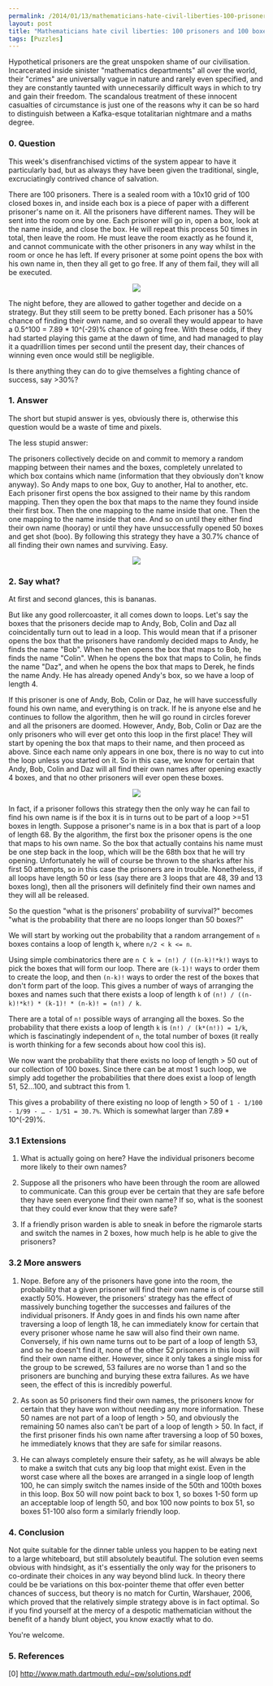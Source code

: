 ```yaml
---
permalink: /2014/01/13/mathematicians-hate-civil-liberties-100-prisoners-100-boxes
layout: post
title: "Mathematicians hate civil liberties: 100 prisoners and 100 boxes"
tags: [Puzzles]
---
```

Hypothetical prisoners are the great unspoken shame of our civilisation. Incarcerated inside sinister "mathematics departments" all over the world, their "crimes" are universally vague in nature and rarely even specified, and they are constantly taunted with unnecessarily difficult ways in which to try and gain their freedom. The scandalous treatment of these innocent casualties of circumstance is just one of the reasons why it can be so hard to distinguish between a Kafka-esque totalitarian nightmare and a maths degree.

<h3 style="font-weight: bolder">0. Question</h3>

This week's disenfranchised victims of the system appear to have it particularly bad, but as always they have been given the traditional, single, excruciatingly contrived chance of salvation. 

There are 100 prisoners. There is a sealed room with a 10x10 grid of 100 closed boxes in, and inside each box is a piece of paper with a different prisoner's name on it. All the prisoners have different names. They will be sent into the room one by one. Each prisoner will go in, open a box, look at the name inside, and close the box. He will repeat this process 50 times in total, then leave the room. He must leave the room exactly as he found it, and cannot communicate with the other prisoners in any way whilst in the room or once he has left. If every prisoner at some point opens the box with his own name in, then they all get to go free. If any of them fail, they will all be executed.

<p style="text-align: center">
<img src="/images/basic-boxes.png" />
</p>

The night before, they are allowed to gather together and decide on a strategy. But they still seem to be pretty boned. Each prisoner has a 50% chance of finding their own name, and so overall they would appear to have a 0.5^100 = 7.89 * 10^(-29)% chance of going free. With these odds, if they had started playing this game at the dawn of time, and had managed to play it a quadrillion times per second until the present day, their chances of winning even once would still be negligible.

Is there anything they can do to give themselves a fighting chance of success, say >30%?

<h3 style="font-weight: bolder">1. Answer</h3>

The short but stupid answer is yes, obviously there is, otherwise this question would be a waste of time and pixels.

The less stupid answer:

The prisoners collectively decide on and commit to memory a random mapping between their names and the boxes, completely unrelated to which box contains which name (information that they obviously don't know anyway). So Andy maps to one box, Guy to another, Hal to another, etc. Each prisoner first opens the box assigned to their name by this random mapping. Then they open the box that maps to the name they found inside their first box. Then the one mapping to the name inside that one. Then the one mapping to the name inside that one. And so on until they either find their own name (hooray) or until they have unsuccessfully opened 50 boxes and get shot (boo). By following this strategy they have a 30.7% chance of all finding their own names and surviving. Easy.

<p style="text-align: center">
  <img src="/images/mapping.png" />
</p>

<h3 style="font-weight: bolder">2. Say what?</h3>

At first and second glances, this is bananas.

But like any good rollercoaster, it all comes down to loops. Let's say the boxes that the prisoners decide map to Andy, Bob, Colin and Daz all coincidentally turn out to lead in a loop. This would mean that if a prisoner opens the box that the prisoners have randomly decided maps to Andy, he finds the name "Bob". When he then opens the box that maps to Bob, he finds the name "Colin". When he opens the box that maps to Colin, he finds the name "Daz", and when he opens the box that maps to Derek, he finds the name Andy. He has already opened Andy's box, so we have a loop of length 4.

If this prisoner is one of Andy, Bob, Colin or Daz, he will have successfully found his own name, and everything is on track. If he is anyone else and he continues to follow the algorithm, then he will go round in circles forever and all the prisoners are doomed. However, Andy, Bob, Colin or Daz are the only prisoners who will ever get onto this loop in the first place! They will start by opening the box that maps to their name, and then proceed as above. Since each name only appears in one box, there is no way to cut into the loop unless you started on it. So in this case, we know for certain that Andy, Bob, Colin and Daz will all find their own names after opening exactly 4 boxes, and that no other prisoners will ever open these boxes.

<p style="text-align: center">
<img src="/images/loop.png" />
</p>

In fact, if a prisoner follows this strategy then the only way he can fail to find his own name is if the box it is in turns out to be part of a loop >=51 boxes in length. Suppose a prisoner's name is in a box that is part of a loop of length 68. By the algorithm, the first box the prisoner opens is the one that maps to his own name. So the box that actually contains his name must be one step back in the loop, which will be the 68th box that he will try opening. Unfortunately he will of course be thrown to the sharks after his first 50 attempts, so in this case the prisoners are in trouble. Nonetheless, if all loops have length 50 or less (say there are 3 loops that are 48, 39 and 13 boxes long), then all the prisoners will definitely find their own names and they will all be released.

So the question "what is the prisoners' probability of survival?" becomes "what is the probability that there are no loops longer than 50 boxes?"

We will start by working out the probability that a random arrangement of `n` boxes contains a loop of length `k`, where `n/2 < k <= n`.

Using simple combinatorics there are `n C k = (n!) / ((n-k)!*k!)` ways to pick the boxes that will form our loop. There are `(k-1)!` ways to order them to create the loop, and then `(n-k)!` ways to order the rest of the boxes that don't form part of the loop. This gives a number of ways of arranging the boxes and names such that there exists a loop of length `k` of `(n!) / ((n-k)!*k!) * (k-1)! * (n-k)! = (n!) / k`.

There are a total of `n!` possible ways of arranging all the boxes. So the probability that there exists a loop of length `k` is `(n!) / (k*(n!)) = 1/k`, which is fascinatingly independent of `n`, the total number of boxes (it really is worth thinking for a few seconds about how cool this is).

We now want the probability that there exists no loop of length > 50 out of our collection of 100 boxes. Since there can be at most 1 such loop, we simply add together the probabilities that there does exist a loop of length 51, 52…100, and subtract this from 1.

This gives a probability of there existing no loop of length > 50 of `1 - 1/100 - 1/99 - … - 1/51 = 30.7%`. Which is somewhat larger than 7.89 * 10^(-29)%.

<h3 style="font-weight: bolder">3.1 Extensions</h3>

1. What is actually going on here? Have the individual prisoners become more likely to their own names?

2. Suppose all the prisoners who have been through the room are allowed to communicate. Can this group ever be certain that they are safe before they have seen everyone find their own name? If so, what is the soonest that they could ever know that they were safe?

3. If a friendly prison warden is able to sneak in before the rigmarole starts and switch the names in 2 boxes, how much help is he able to give the prisoners?

<h3 style="font-weight: bolder">3.2 More answers</h3>

1. Nope. Before any of the prisoners have gone into the room, the probability that a given prisoner will find their own name is of course still exactly 50%. However, the prisoners' strategy has the effect of massively bunching together the successes and failures of the individual prisoners. If Andy goes in and finds his own name after traversing a loop of length 18, he can immediately know for certain that every prisoner whose name he saw will also find their own name. Conversely, if his own name turns out to be part of a loop of length 53, and so he doesn't find it, none of the other 52 prisoners in this loop will find their own name either. However, since it only takes a single miss for the group to be screwed, 53 failures are no worse than 1 and so the prisoners are bunching and burying these extra failures. As we have seen, the effect of this is incredibly powerful.

2. As soon as 50 prisoners find their own names, the prisoners know for certain that they have won without needing any more information. These 50 names are not part of a loop of length > 50, and obviously the remaining 50 names also can't be part of a loop of length > 50. In fact, if the first prisoner finds his own name after traversing a loop of 50 boxes, he immediately knows that they are safe for similar reasons.

3. He can always completely ensure their safety, as he will always be able to make a switch that cuts any big loop that might exist. Even in the worst case where all the boxes are arranged in a single loop of length 100, he can simply switch the names inside of the 50th and 100th boxes in this loop. Box 50 will now point back to box 1, so boxes 1-50 form up an acceptable loop of length 50, and box 100 now points to box 51, so boxes 51-100 also form a similarly friendly loop.

<h3 style="font-weight: bolder">4. Conclusion</h3>

Not quite suitable for the dinner table unless you happen to be eating next to a large whiteboard, but still absolutely beautiful. The solution even seems obvious with hindsight, as it's essentially the only way for the prisoners to co-ordinate their choices in any way beyond blind luck. In theory there could be be variations on this box-pointer theme that offer even better chances of success, but theory is no match for Curtin, Warshauer, 2006, which proved that the relatively simple strategy above is in fact optimal. So if you find yourself at the mercy of a despotic mathematician without the benefit of a handy blunt object, you know exactly what to do. 

You're welcome.

<h3 style="font-weight: bolder">5. References</h3>
[0] <a href="http://www.math.dartmouth.edu/~pw/solutions.pdf" target="_blank">http://www.math.dartmouth.edu/~pw/solutions.pdf</a>
